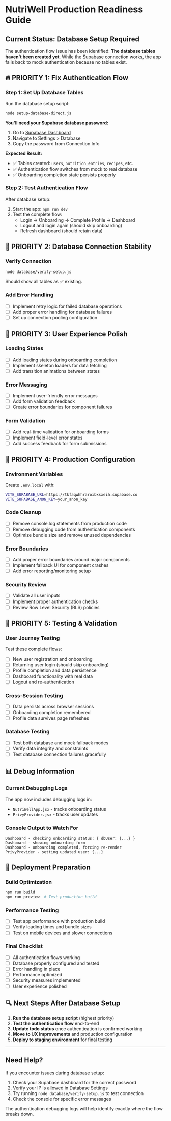 # NutriWell Production Readiness Guide

## Current Status: Database Setup Required

The authentication flow issue has been identified: **The database tables haven't been created yet**. While the Supabase connection works, the app falls back to mock authentication because no tables exist.

## 🔥 PRIORITY 1: Fix Authentication Flow

### Step 1: Set Up Database Tables

Run the database setup script:

```bash
node setup-database-direct.js
```

**You'll need your Supabase database password:**
1. Go to [Supabase Dashboard](https://app.supabase.com/project/tkfaqwhhraroibxsxeih)
2. Navigate to Settings > Database
3. Copy the password from Connection Info

**Expected Result:**
- ✅ Tables created: `users`, `nutrition_entries`, `recipes`, etc.
- ✅ Authentication flow switches from mock to real database
- ✅ Onboarding completion state persists properly

### Step 2: Test Authentication Flow

After database setup:

1. Start the app: `npm run dev`
2. Test the complete flow:
   - Login → Onboarding → Complete Profile → Dashboard
   - Logout and login again (should skip onboarding)
   - Refresh dashboard (should retain data)

## 🎯 PRIORITY 2: Database Connection Stability

### Verify Connection
```bash
node database/verify-setup.js
```

Should show all tables as ✅ existing.

### Add Error Handling
- [ ] Implement retry logic for failed database operations
- [ ] Add proper error handling for database failures
- [ ] Set up connection pooling configuration

## 🎨 PRIORITY 3: User Experience Polish

### Loading States
- [ ] Add loading states during onboarding completion
- [ ] Implement skeleton loaders for data fetching
- [ ] Add transition animations between states

### Error Messaging
- [ ] Implement user-friendly error messages
- [ ] Add form validation feedback
- [ ] Create error boundaries for component failures

### Form Validation
- [ ] Add real-time validation for onboarding forms
- [ ] Implement field-level error states
- [ ] Add success feedback for form submissions

## 🔧 PRIORITY 4: Production Configuration

### Environment Variables
Create `.env.local` with:
```bash
VITE_SUPABASE_URL=https://tkfaqwhhraroibxsxeih.supabase.co
VITE_SUPABASE_ANON_KEY=your_anon_key
```

### Code Cleanup
- [ ] Remove console.log statements from production code
- [ ] Remove debugging code from authentication components
- [ ] Optimize bundle size and remove unused dependencies

### Error Boundaries
- [ ] Add proper error boundaries around major components
- [ ] Implement fallback UI for component crashes
- [ ] Add error reporting/monitoring setup

### Security Review
- [ ] Validate all user inputs
- [ ] Implement proper authentication checks
- [ ] Review Row Level Security (RLS) policies

## 🧪 PRIORITY 5: Testing & Validation

### User Journey Testing
Test these complete flows:
- [ ] New user registration and onboarding
- [ ] Returning user login (should skip onboarding)
- [ ] Profile completion and data persistence
- [ ] Dashboard functionality with real data
- [ ] Logout and re-authentication

### Cross-Session Testing
- [ ] Data persists across browser sessions
- [ ] Onboarding completion remembered
- [ ] Profile data survives page refreshes

### Database Testing
- [ ] Test both database and mock fallback modes
- [ ] Verify data integrity and constraints
- [ ] Test database connection failures gracefully

## 📊 Debug Information

### Current Debugging Logs
The app now includes debugging logs in:
- `NutriWellApp.jsx` - tracks onboarding status
- `PrivyProvider.jsx` - tracks user updates

### Console Output to Watch For
```
Dashboard - checking onboarding status: { dbUser: {...} }
Dashboard - showing onboarding form
Dashboard - onboarding completed, forcing re-render
PrivyProvider - setting updated user: {...}
```

## 🚀 Deployment Preparation

### Build Optimization
```bash
npm run build
npm run preview  # Test production build
```

### Performance Testing
- [ ] Test app performance with production build
- [ ] Verify loading times and bundle sizes
- [ ] Test on mobile devices and slower connections

### Final Checklist
- [ ] All authentication flows working
- [ ] Database properly configured and tested
- [ ] Error handling in place
- [ ] Performance optimized
- [ ] Security measures implemented
- [ ] User experience polished

## 🔍 Next Steps After Database Setup

1. **Run the database setup script** (highest priority)
2. **Test the authentication flow** end-to-end
3. **Update todo status** once authentication is confirmed working
4. **Move to UX improvements** and production configuration
5. **Deploy to staging environment** for final testing

---

## Need Help?

If you encounter issues during database setup:
1. Check your Supabase dashboard for the correct password
2. Verify your IP is allowed in Database Settings
3. Try running `node database/verify-setup.js` to test connection
4. Check the console for specific error messages

The authentication debugging logs will help identify exactly where the flow breaks down. 